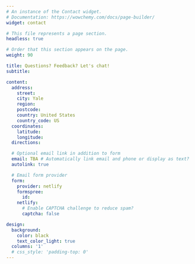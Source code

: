 ```yaml
---
# An instance of the Contact widget.
# Documentation: https://wowchemy.com/docs/page-builder/
widget: contact

# This file represents a page section.
headless: true

# Order that this section appears on the page.
weight: 90

title: Questions? Feedback? Let's chat!
subtitle:

content:
  address:
    street: 
    city: Yale
    region: 
    postcode: 
    country: United States
    country_code: US
  coordinates:
    latitude: 
    longitude: 
  directions: 

  # Optional email link in addition to form
  email: TBA # Automatically link email and phone or display as text?
  autolink: true

  # Email form provider
  form:
    provider: netlify
    formspree:
      id:
    netlify:
      # Enable CAPTCHA challenge to reduce spam?
      captcha: false

design:
  background:
    color: black
    text_color_light: true
  columns: '1'
  # css_style: 'padding-top: 0'
---
```

